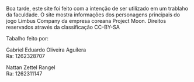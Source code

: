 Boa tarde, este site foi feito com a intenção de ser utilizado em um trablaho da faculdade. 
O site mostra informações dos personagens principais do jogo Limbus Company da empresa coreana Project Moon.
Direitos reservados através da classificação CC-BY-SA

Tabalho feito por:

Gabriel Eduardo Oliveira Aguilera  
Ra: 1262328707
    
Nattan Zettel Rangel               
Ra: 1262311147

